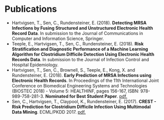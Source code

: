 # Publications

- Hartvigsen, T., Sen, C., Rundensteiner, E. (2018). **Detecting MRSA Infections by Fusing Structured and Unstructured Electronic Health Record Data**. In submission to the Journal of Communications in Computer and Information Science, Springer.
- Teeple, E., Hartvigsen, T., Sen, C., Rundensteiner, E. (2018). **Risk Stratification and Diagnostic Performance of a Machine Learning Algorithm for Clostridium Difficile Detection Using Electronic Health Records Data**. In submission to the Journal of Infection Control and Hospital Epidemiology.
- Hartvigsen, T., Sen, C., Brownell, S., Teeple, E., Kong, X. and Rundensteiner, E. (2018). **Early Prediction of MRSA Infections using Electronic Health Records**. In Proceedings of the 11th International Joint Conference on Biomedical Engineering Systems and Technologies (BIOSTEC 2018) - Volume 5: HEALTHINF, pages 156-167, ISBN: 978-989-758-281-3. **Nominated for Best Student Paper**. [pdf.](http://www.scitepress.org/Papers/2018/65996/65996.pdf)
- Sen, C., Hartvigsen, T., Claypool, K., Rundensteiner, E. (2017). **CREST - Risk Prediction for Clostridium Difficile Infection Using Multimodal Data Mining**. ECML/PKDD 2017. [pdf.](http://ecmlpkdd2017.ijs.si/papers/paperID487.pdf)
